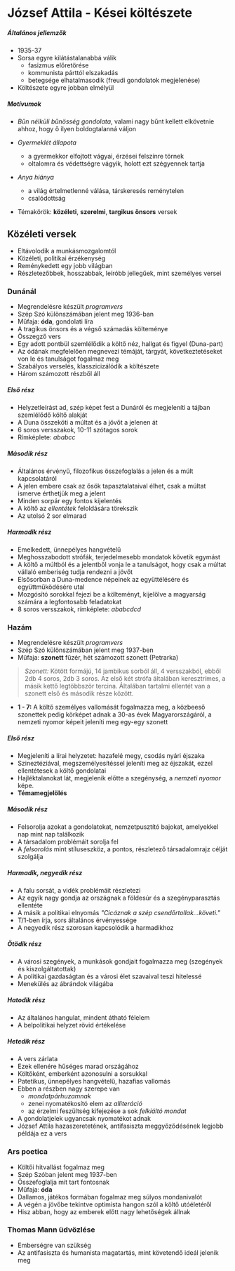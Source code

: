 József Attila - Kései költészete
=============================

##### Általános jellemzők
- 1935-37
- Sorsa egyre kilátástalanabbá válik
	- fasizmus előretörése
	- kommunista párttól elszakadás
	- betegsége elhatalmasodik (freudi gondolatok megjelenése)
- Költészete egyre jobban elmélyül

##### Motívumok
- _Bűn nélküli bűnösség gondolata_, valami nagy bűnt kellett elkövetnie ahhoz, hogy ő ilyen boldogtalanná váljon
- _Gyermeklét állapota_
	- a gyermekkor elfojtott vágyai, érzései felszínre törnek
	- oltalomra és védettségre vágyik, holott ezt szégyennek tartja
- _Anya hiánya_
	- a világ értelmetlenné válása, társkeresés reménytelen
	- csalódottság

- Témakörök: __közéleti__, __szerelmi__, __targikus önsors__ versek

## Közéleti versek
- Eltávolodik a munkásmozgalomtól
- Közéleti, politikai érzékenység
- Reménykedett egy jobb világban
- Részletezőbbek, hosszabbak, leíróbb jellegűek, mint személyes versei

### Dunánál
- Megrendelésre készült _programvers_
- Szép Szó különszámában jelent meg 1936-ban
- Műfaja: __óda__, gondolati líra
- A tragikus önsors és a végső számadás költeménye
- Összegző vers
- Egy adott pontbül szemlélődik a költő néz, hallgat és figyel (Duna-part)
- Az ódának megfelelően megnevezi témáját, tárgyát, következtetéseket von le és tanulságot fogalmaz meg
- Szabályos verselés, klasszicizálódik a költészete
- Három számozott részből áll

##### Első rész
- Helyzetleírást ad, szép képet fest a Dunáról és megjeleníti a tájban szemlélődő költő alakját
- A Duna összeköti a múltat és a jövőt a jelenen át
- 6 soros versszakok, 10-11 szótagos sorok
- Rímképlete: _ababcc_

##### Második rész
- Általános érvényű, filozofikus összefoglalás a jelen és a múlt kapcsolatáról
- A jelen embere csak az ősök tapasztalataival élhet, csak a múltat ismerve érthetjük meg a jelent
- Minden sorpár egy fontos kijelentés
- A költő az _ellentétek_ feloldására törekszik
- Az utolsó 2 sor elmarad

##### Harmadik rész
- Emelkedett, ünnepélyes hangvételű
- Meghosszabodott strófák, terjedelmesebb mondatok követik egymást
- A költő a múltból és a jelentből vonja le a tanulságot, hogy csak a múltat vállaló emberiség tudja rendezni a jövőt
- Elsősorban a Duna-medence népeinek az együttélésére és együttműködésére utal
- Mozgósító sorokkal fejezi be a költeményt, kijelölve a magyarság számára a legfontosabb feladatokat
- 8 soros versszakok, rímképlete: _ababcdcd_

### Hazám
- Megrendelésre készült _programvers_
- Szép Szó különszámában jelent meg 1937-ben
- Műfaja: __szonett__ fűzér, hét számozott szonett (Petrarka)

> _Szonett:_ Kötött formájú, 14 jambikus sorból áll, 4 versszakból, ebből 2db 4 soros, 2db 3 soros. Az első két strófa általában keresztrímes, a másik kettő legtöbbször tercina. Általában tartalmi ellentét van a szonett első és második része között.

- __1 - 7:__ A költő személyes vallomását fogalmazza meg, a közbeeső szonettek pedig körképet adnak a 30-as évek Magyarországáról, a nemzeti nyomor képeit jeleníti meg egy-egy szonett

##### Első rész
- Megjeleníti a lírai helyzetet: hazafelé megy, csodás nyári éjszaka
- Szineztéziával, megszemélyesítéssel jeleníti meg az éjszakát, ezzel ellentétesek a költő gondolatai
- Hajléktalanokat lát, megjelenik előtte a szegénység, a _nemzeti nyomor_ képe.
- __Témamegjelölés__

##### Második rész
- Felsorolja azokat a gondolatokat, nemzetpusztító bajokat, amelyekkel nap mint nap találkozik
- A társadalom problémáit sorolja fel
- A _felsorolás_ mint stíluseszköz, a pontos, részletező társadalomrajz célját szolgálja

##### Harmadik, negyedik rész
- A falu sorsát, a vidék problémáit részletezi
- Az egyik nagy gondja az országnak a földesúr és a szegényparasztás ellentéte
- A másik a politikai elnyomás _"Cicáznak a szép csendőrtollak...követi."_
- T/1-ben írja, sors általános érvényessége
- A negyedik rész szorosan kapcsolódik a harmadikhoz

##### Ötödik rész
- A városi szegények, a munkások gondjait fogalmazza meg (szegények és kiszolgáltatottak)
- A politikai gazdaságtan és a városi élet szavaival teszi hitelessé
- Menekülés az ábrándok világába

##### Hatodik rész
- Az általános hangulat, mindent átható félelem
- A belpolitikai helyzet rövid értékelése

##### Hetedik rész
- A vers zárlata
- Ezek ellenére hűséges marad országához
- Költőként, emberként azonosulni a sorsukkal
- Patetikus, ünnepélyes hangvételű, hazafias vallomás
- Ebben a részben nagy szerepe van
	- _mondatpárhuzamnak_
	- zenei nyomatékosító elem az _alliteráció_
	- az érzelmi feszültség kifejezése a sok _felkiáltó mondat_
- A gondolatjelek ugyancsak nyomatékot adnak
- József Attila hazaszeretetének, antifasiszta meggyőződésének legjobb példája ez a vers

### Ars poetica
- Költői hitvallást fogalmaz meg
- Szép Szóban jelent meg 1937-ben
- Összefoglalja mit tart fontosnak
- Műfaja: __óda__
- Dallamos, játékos formában fogalmaz meg súlyos mondanivalót
- A végén a jövőbe tekintve optimista hangon szól a költő utóéletéről
- Hisz abban, hogy az emberek előtt nagy lehetőségek állnak

### Thomas Mann üdvözlése
- Emberségre van szükség
- Az antifasiszta és humanista magatartás, mint követendő ideál jelenik meg